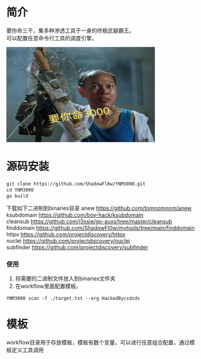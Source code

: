 # 简介
要你命三千，集多种渗透工具于一身的终极武器霸王。<br>可以配置任意命令行工具的调度引擎。

<img src="./libs/images/YNM3000.jpeg" width=390 height=250/>

# 源码安装
```
git clone https://github.com/ShadowFl0w/YNM3000.git
cd YNM3000
go build
```

下载如下二进制到binaries目录
anew https://github.com/tomnomnom/anew<br>
ksubdomain https://github.com/boy-hack/ksubdomain<br>
cleansub  https://github.com/j3ssie/go-auxs/tree/master/cleansub<br>
finddomain https://github.com/ShadowFl0w/mytools/tree/main/finddomain<br>
httpx https://github.com/projectdiscovery/httpx<br>
nuclei https://github.com/projectdiscovery/nuclei<br>
subfinder https://github.com/projectdiscovery/subfinder<br>


### 使用
1. 将需要的二进制文件放入到binaries文件夹
2. 在workflow里面配置模板。

```
YNM3000 scan -f ./target.txt --org HackedBycsdzds
```

# 模板
workflow目录用于存放模板，模板有数个变量，可以进行任意组合配置，通过模板定义工具调用



